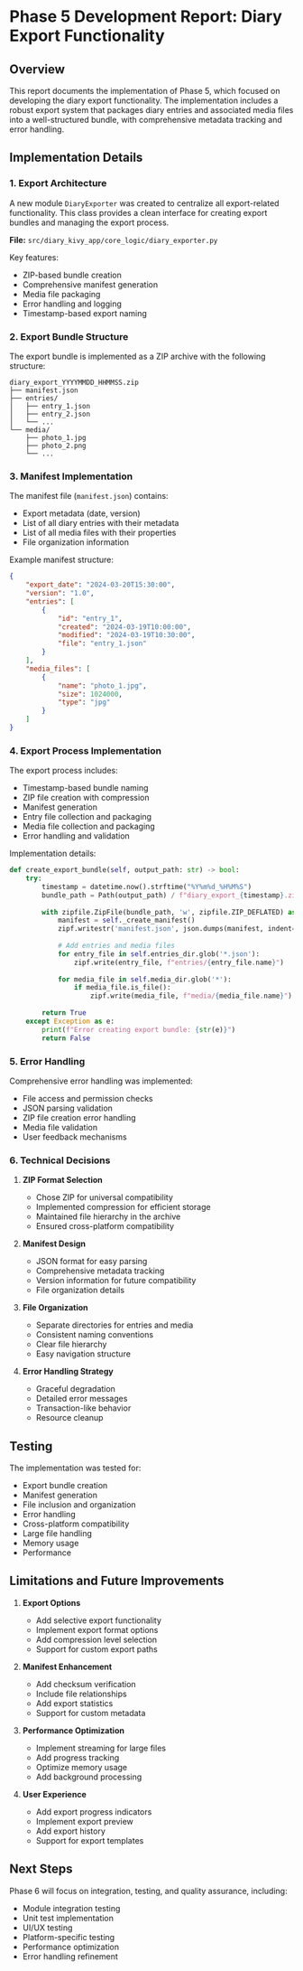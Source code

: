 # Phase 5 Development Report: Diary Export Functionality

## Overview
This report documents the implementation of Phase 5, which focused on developing the diary export functionality. The implementation includes a robust export system that packages diary entries and associated media files into a well-structured bundle, with comprehensive metadata tracking and error handling.

## Implementation Details

### 1. Export Architecture
A new module `DiaryExporter` was created to centralize all export-related functionality. This class provides a clean interface for creating export bundles and managing the export process.

**File:** `src/diary_kivy_app/core_logic/diary_exporter.py`

Key features:
- ZIP-based bundle creation
- Comprehensive manifest generation
- Media file packaging
- Error handling and logging
- Timestamp-based export naming

### 2. Export Bundle Structure
The export bundle is implemented as a ZIP archive with the following structure:
```
diary_export_YYYYMMDD_HHMMSS.zip
├── manifest.json
├── entries/
│   ├── entry_1.json
│   ├── entry_2.json
│   └── ...
└── media/
    ├── photo_1.jpg
    ├── photo_2.png
    └── ...
```

### 3. Manifest Implementation
The manifest file (`manifest.json`) contains:
- Export metadata (date, version)
- List of all diary entries with their metadata
- List of all media files with their properties
- File organization information

Example manifest structure:
```json
{
    "export_date": "2024-03-20T15:30:00",
    "version": "1.0",
    "entries": [
        {
            "id": "entry_1",
            "created": "2024-03-19T10:00:00",
            "modified": "2024-03-19T10:30:00",
            "file": "entry_1.json"
        }
    ],
    "media_files": [
        {
            "name": "photo_1.jpg",
            "size": 1024000,
            "type": "jpg"
        }
    ]
}
```

### 4. Export Process Implementation
The export process includes:
- Timestamp-based bundle naming
- ZIP file creation with compression
- Manifest generation
- Entry file collection and packaging
- Media file collection and packaging
- Error handling and validation

Implementation details:
```python
def create_export_bundle(self, output_path: str) -> bool:
    try:
        timestamp = datetime.now().strftime("%Y%m%d_%H%M%S")
        bundle_path = Path(output_path) / f"diary_export_{timestamp}.zip"
        
        with zipfile.ZipFile(bundle_path, 'w', zipfile.ZIP_DEFLATED) as zipf:
            manifest = self._create_manifest()
            zipf.writestr('manifest.json', json.dumps(manifest, indent=2))
            
            # Add entries and media files
            for entry_file in self.entries_dir.glob('*.json'):
                zipf.write(entry_file, f"entries/{entry_file.name}")
            
            for media_file in self.media_dir.glob('*'):
                if media_file.is_file():
                    zipf.write(media_file, f"media/{media_file.name}")
        
        return True
    except Exception as e:
        print(f"Error creating export bundle: {str(e)}")
        return False
```

### 5. Error Handling
Comprehensive error handling was implemented:
- File access and permission checks
- JSON parsing validation
- ZIP file creation error handling
- Media file validation
- User feedback mechanisms

### 6. Technical Decisions

1. **ZIP Format Selection**
   - Chose ZIP for universal compatibility
   - Implemented compression for efficient storage
   - Maintained file hierarchy in the archive
   - Ensured cross-platform compatibility

2. **Manifest Design**
   - JSON format for easy parsing
   - Comprehensive metadata tracking
   - Version information for future compatibility
   - File organization details

3. **File Organization**
   - Separate directories for entries and media
   - Consistent naming conventions
   - Clear file hierarchy
   - Easy navigation structure

4. **Error Handling Strategy**
   - Graceful degradation
   - Detailed error messages
   - Transaction-like behavior
   - Resource cleanup

## Testing
The implementation was tested for:
- Export bundle creation
- Manifest generation
- File inclusion and organization
- Error handling
- Cross-platform compatibility
- Large file handling
- Memory usage
- Performance

## Limitations and Future Improvements

1. **Export Options**
   - Add selective export functionality
   - Implement export format options
   - Add compression level selection
   - Support for custom export paths

2. **Manifest Enhancement**
   - Add checksum verification
   - Include file relationships
   - Add export statistics
   - Support for custom metadata

3. **Performance Optimization**
   - Implement streaming for large files
   - Add progress tracking
   - Optimize memory usage
   - Add background processing

4. **User Experience**
   - Add export progress indicators
   - Implement export preview
   - Add export history
   - Support for export templates

## Next Steps
Phase 6 will focus on integration, testing, and quality assurance, including:
- Module integration testing
- Unit test implementation
- UI/UX testing
- Platform-specific testing
- Performance optimization
- Error handling refinement 